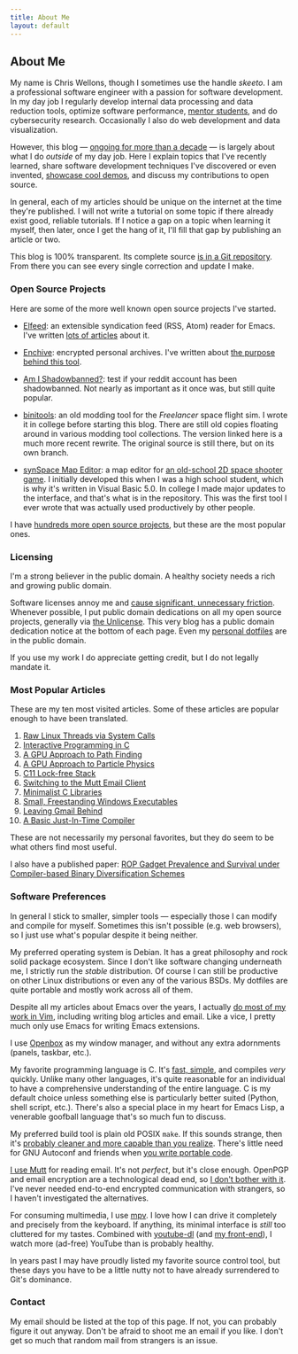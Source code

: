 ```yaml
---
title: About Me
layout: default
---
```


## About Me

My name is Chris Wellons, though I sometimes use the handle *skeeto*. I
am a professional software engineer with a passion for software
development. In my day job I regularly develop internal data processing
and data reduction tools, optimize software performance, [mentor
students][mentor], and do cybersecurity research. Occasionally I also do
web development and data visualization.

However, this blog — [ongoing for more than a decade][ten] — is largely
about what I do *outside* of my day job. Here I explain topics that I've
recently learned, share software development techniques I've discovered
or even invented, [showcase cool demos][showcase], and discuss my
contributions to open source.

In general, each of my articles should be unique on the internet at the
time they're published. I will not write a tutorial on some topic if
there already exist good, reliable tutorials. If I notice a gap on a
topic when learning it myself, then later, once I get the hang of it,
I'll fill that gap by publishing an article or two.

This blog is 100% transparent. Its complete source [is in a Git
repository][src]. From there you can see every single correction and
update I make.

### Open Source Projects

Here are some of the more well known open source projects I've started.

* [Elfeed][elfeed]: an extensible syndication feed (RSS, Atom) reader
  for Emacs. I've written [lots of articles][elfeed-meta] about it.

* [Enchive][enchive]: encrypted personal archives. I've written about
  [the purpose behind this tool][enchive-meta].

* [Am I Shadowbanned?][shadow]: test if your reddit account has been
  shadowbanned. Not nearly as important as it once was, but still
  quite popular.

* [binitools][binitools]: an old modding tool for the *Freelancer* space
  flight sim. I wrote it in college before starting this blog. There are
  still old copies floating around in various modding tool collections.
  The version linked here is a much more recent rewrite. The original
  source is still there, but on its own branch.

* [synSpace Map Editor][ssmapedit]: a map editor for [an old-school 2D
  space shooter game][synspace]. I initially developed this when I was a
  high school student, which is why it's written in Visual Basic 5.0. In
  college I made major updates to the interface, and that's what is in
  the repository. This was the first tool I ever wrote that was actually
  used productively by other people.

I have [hundreds more open source projects][repos], but these are the
most popular ones.

### Licensing

I'm a strong believer in the public domain. A healthy society needs a
rich and growing public domain.

Software licenses annoy me and [cause significant, unnecessary
friction][cc0]. Whenever possible, I put public domain dedications on
all my open source projects, generally via [the Unlicense][unlicense].
This very blog has a public domain dedication notice at the bottom of
each page. Even my [personal dotfiles][dotfiles] are in the public
domain.

If you use my work I do appreciate getting credit, but I do not legally
mandate it.

### Most Popular Articles

These are my ten most visited articles. Some of these articles are
popular enough to have been translated.

1.  [Raw Linux Threads via System Calls](/blog/2015/05/15/)
2.  [Interactive Programming in C](/blog/2014/12/23/)
3.  [A GPU Approach to Path Finding](/blog/2014/06/22/)
4.  [A GPU Approach to Particle Physics](/blog/2014/06/29/)
5.  [C11 Lock-free Stack](/blog/2014/09/02/)
6.  [Switching to the Mutt Email Client](/blog/2017/06/15/)
7.  [Minimalist C Libraries](/blog/2018/06/10/)
8.  [Small, Freestanding Windows Executables](/blog/2016/01/31/)
9.  [Leaving Gmail Behind](/blog/2013/09/03/)
10. [A Basic Just-In-Time Compiler](/blog/2015/03/19/)

These are not necessarily my personal favorites, but they do seem to be
what others find most useful.

I also have a published paper: [ROP Gadget Prevalence and Survival under
Compiler-based Binary Diversification Schemes][rop]

### Software Preferences

In general I stick to smaller, simpler tools — especially those I can
modify and compile for myself. Sometimes this isn't possible (e.g. web
browsers), so I just use what's popular despite it being neither.

My preferred operating system is Debian. It has a great philosophy and
rock solid package ecosystem. Since I don't like software changing
underneath me, I strictly run the *stable* distribution. Of course I can
still be productive on other Linux distributions or even any of the
various BSDs. My dotfiles are quite portable and mostly work across all
of them.

Despite all my articles about Emacs over the years, I actually [do most
of my work in Vim][vim], including writing blog articles and email. Like
a vice, I pretty much only use Emacs for writing Emacs extensions.

I use [Openbox][openbox] as my window manager, and without any extra
adornments (panels, taskbar, etc.).

My favorite programming language is C. It's [fast, simple][c], and
compiles *very* quickly. Unlike many other languages, it's quite
reasonable for an individual to have a comprehensive understanding of
the entire language. C is my default choice unless something else is
particularly better suited (Python, shell script, etc.). There's also a
special place in my heart for Emacs Lisp, a venerable goofball language
that's so much fun to discuss.

My preferred build tool is plain old POSIX `make`. If this sounds
strange, then it's [probably cleaner and more capable than you
realize][make]. There's little need for GNU Autoconf and friends when
[you write portable code][portable].

[I use Mutt][mutt] for reading email. It's not *perfect*, but it's close
enough. OpenPGP and email encryption are a technological dead end, so [I
don't bother with it][enchive]. I've never needed end-to-end encrypted
communication with strangers, so I haven't investigated the
alternatives.

For consuming multimedia, I use [mpv][mpv]. I love how I can drive it
completely and precisely from the keyboard. If anything, its minimal
interface is *still* too cluttered for my tastes. Combined with
[youtube-dl][youtube-dl] (and [my front-end][dl]), I watch more
(ad-free) YouTube than is probably healthy.

In years past I may have proudly listed my favorite source control tool,
but these days you have to be a little nutty not to have already
surrendered to Git's dominance.

### Contact

My email should be listed at the top of this page. If not, you can
probably figure it out anyway. Don't be afraid to shoot me an email if
you like. I don't get so much that random mail from strangers is an
issue.


[binitools]: https://github.com/skeeto/binitools
[c]: https://www.cl.cam.ac.uk/~srk31/research/papers/kell17some-preprint.pdf
[cc0]: https://web.archive.org/web/20150225160057/https://dancohen.org/2013/11/26/cc0-by/
[dl]: https://github.com/skeeto/youtube-dl-emacs
[dotfiles]: https://github.com/skeeto/dotfiles
[elfeed-meta]: /tags/elfeed/
[elfeed]: https://github.com/skeeto/elfeed
[emacsql]: https://github.com/skeeto/emacsql
[enchive-meta]: /blog/2017/03/12/
[enchive]: https://github.com/skeeto/enchive
[make]: /blog/2017/08/20/
[mentor]: /blog/2016/09/02/
[mpv]: https://mpv.io/
[mutt]: /blog/2017/06/15/
[openbox]: http://openbox.org/wiki/Main_Page
[portable]: /blog/2017/03/30/
[repos]: https://github.com/skeeto?tab=repositories
[rop]: http://skeeto.s3.amazonaws.com/share/p15-coffman.pdf
[shadow]: https://github.com/skeeto/am-i-shadowbanned
[showcase]: /toys/
[src]: https://github.com/skeeto/skeeto.github.com
[ssmapedit]: https://github.com/skeeto/ssMapEdit
[synspace]: http://www.synthetic-reality.com/synSpace.htm
[ten]: /blog/2017/09/01/
[unlicense]: http://unlicense.org/
[vim]: /blog/2017/04/01/
[youtube-dl]: https://rg3.github.io/youtube-dl/
